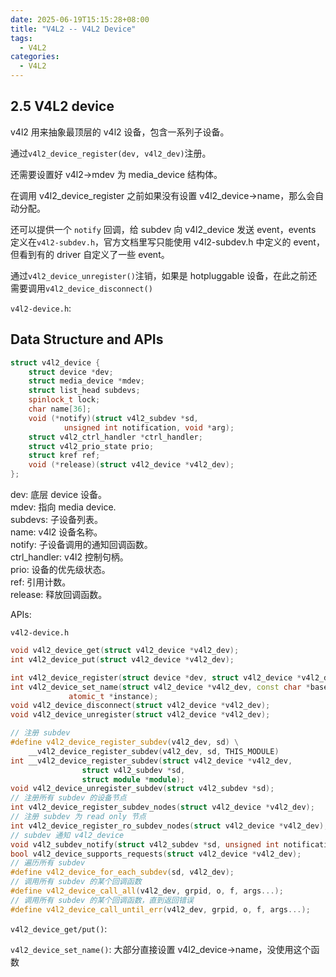 ```yaml
---
date: 2025-06-19T15:15:28+08:00
title: "V4L2 -- V4L2 Device"
tags:
  - V4L2
categories:
  - V4L2
---
```


## 2.5 V4L2 device

v4l2 用来抽象最顶层的 v4l2 设备，包含一系列子设备。

通过`v4l2_device_register(dev, v4l2_dev)`注册。

还需要设置好 v4l2->mdev 为 media_device 结构体。

在调用 v4l2_device_register 之前如果没有设置 v4l2_device->name，那么会自动分配。

还可以提供一个 `notify` 回调，给 subdev 向 v4l2_device 发送 event，events 定义在`v4l2-subdev.h`，官方文档里写只能使用 v4l2-subdev.h 中定义的 event，但看到有的 driver 自定义了一些 event。

通过`v4l2_device_unregister()`注销，如果是 hotpluggable 设备，在此之前还需要调用`v4l2_device_disconnect()`

`v4l2-device.h`:

## Data Structure and APIs

```c++
struct v4l2_device {
	struct device *dev;
	struct media_device *mdev;
	struct list_head subdevs;
	spinlock_t lock;
	char name[36];
	void (*notify)(struct v4l2_subdev *sd,
			unsigned int notification, void *arg);
	struct v4l2_ctrl_handler *ctrl_handler;
	struct v4l2_prio_state prio;
	struct kref ref;
	void (*release)(struct v4l2_device *v4l2_dev);
};
```

dev: 底层 device 设备。  
mdev: 指向 media device.  
subdevs: 子设备列表。  
name: v4l2 设备名称。  
notify: 子设备调用的通知回调函数。  
ctrl_handler: v4l2 控制句柄。  
prio: 设备的优先级状态。  
ref: 引用计数。  
release: 释放回调函数。

APIs:

`v4l2-device.h`

```c++
void v4l2_device_get(struct v4l2_device *v4l2_dev);
int v4l2_device_put(struct v4l2_device *v4l2_dev);

int v4l2_device_register(struct device *dev, struct v4l2_device *v4l2_dev);
int v4l2_device_set_name(struct v4l2_device *v4l2_dev, const char *basename,
			 atomic_t *instance); 
void v4l2_device_disconnect(struct v4l2_device *v4l2_dev);
void v4l2_device_unregister(struct v4l2_device *v4l2_dev);

// 注册 subdev
#define v4l2_device_register_subdev(v4l2_dev, sd) \
	__v4l2_device_register_subdev(v4l2_dev, sd, THIS_MODULE)
int __v4l2_device_register_subdev(struct v4l2_device *v4l2_dev,
				struct v4l2_subdev *sd,
				struct module *module);
void v4l2_device_unregister_subdev(struct v4l2_subdev *sd);
// 注册所有 subdev 的设备节点
int v4l2_device_register_subdev_nodes(struct v4l2_device *v4l2_dev);
// 注册 subdev 为 read only 节点
int v4l2_device_register_ro_subdev_nodes(struct v4l2_device *v4l2_dev);
// subdev 通知 v4l2_device
void v4l2_subdev_notify(struct v4l2_subdev *sd, unsigned int notification, void *arg);
bool v4l2_device_supports_requests(struct v4l2_device *v4l2_dev);
// 遍历所有 subdev
#define v4l2_device_for_each_subdev(sd, v4l2_dev);
// 调用所有 subdev 的某个回调函数
#define v4l2_device_call_all(v4l2_dev, grpid, o, f, args...);
// 调用所有 subdev 的某个回调函数，直到返回错误
#define v4l2_device_call_until_err(v4l2_dev, grpid, o, f, args...);
```

`v4l2_device_get/put()`:

`v4l2_device_set_name()`: 大部分直接设置 v4l2_device->name，没使用这个函数
